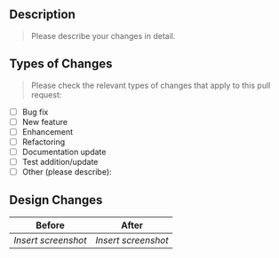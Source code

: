 ## Description
> Please describe your changes in detail.

## Types of Changes
> Please check the relevant types of changes that apply to this pull request:
- [ ] Bug fix
- [ ] New feature
- [ ] Enhancement
- [ ] Refactoring
- [ ] Documentation update
- [ ] Test addition/update
- [ ] Other (please describe): 

## Design Changes
| Before | After |
| ------ | ----- |
| *Insert screenshot* | *Insert screenshot* |
